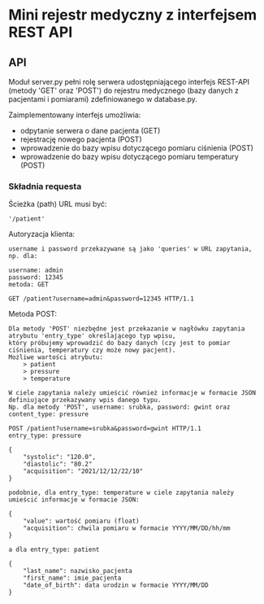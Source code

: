 # Mini rejestr medyczny z interfejsem REST API 

## API
Moduł server.py pełni rolę serwera udostępniającego interfejs REST-API (metody 'GET' oraz 'POST') do 
rejestru medycznego (bazy danych z pacjentami i pomiarami) zdefiniowanego w database.py.

Zaimplementowany interfejs umożliwia:

- odpytanie serwera o dane pacjenta (GET)
- rejestrację nowego pacjenta (POST)
- wprowadzenie do bazy wpisu dotyczącego pomiaru ciśnienia (POST)
- wprowadzenie do bazy wpisu dotyczącego pomiaru temperatury (POST)

### Składnia requesta
Ścieżka (path) URL musi być:

    '/patient'

Autoryzacja klienta:

    username i password przekazywane są jako 'queries' w URL zapytania, np. dla:
     
    username: admin
    password: 12345 
    metoda: GET
    
    GET /patient?username=admin&password=12345 HTTP/1.1

Metoda POST:

    Dla metody 'POST' niezbędne jest przekazanie w nagłówku zapytania atrybutu 'entry_type' określającego typ wpisu, 
    który próbujemy wprowadzić do bazy danych (czy jest to pomiar ciśnienia, temperatury czy może nowy pacjent).
    Możliwe wartości atrybutu:
        > patient
        > pressure
        > temperature
    
    W ciele zapytania należy umieścić również informacje w formacie JSON definiujące przekazywany wpis danego typu.
    Np. dla metody 'POST', username: srubka, password: gwint oraz content_type: pressure
    
    POST /patient?username=srubka&password=gwint HTTP/1.1
    entry_type: pressure
    
    {
        "systolic": "120.0",
        "diastolic": "80.2"
        "acquisition": "2021/12/12/22/10"
    }
    
    podobnie, dla entry_type: temperature w ciele zapytania należy umieścić informacje w formacie JSON:
    
    {
        "value": wartość pomiaru (float)
        "acquisition": chwila pomiaru w formacie YYYY/MM/DD/hh/mm
    }
    
    a dla entry_type: patient
    
    {
        "last_name": nazwisko_pacjenta
        "first_name": imie_pacjenta
        "date_of_birth": data urodzin w formacie YYYY/MM/DD
    }
